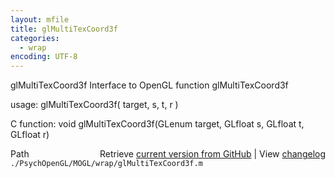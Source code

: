 ```yaml
---
layout: mfile
title: glMultiTexCoord3f
categories:
  - wrap
encoding: UTF-8
---
```


glMultiTexCoord3f  Interface to OpenGL function glMultiTexCoord3f

usage:  glMultiTexCoord3f\( target, s, t, r \)

C function:  void glMultiTexCoord3f\(GLenum target, GLfloat s, GLfloat t, GLfloat r\)


<div class="code_header" style="text-align:right;">
  <span style="float:left;">Path&nbsp;&nbsp;</span> <span class="counter">Retrieve <a href=
  "https://raw.github.com/Psychtoolbox-3/Psychtoolbox-3/beta/./PsychOpenGL/MOGL/wrap/glMultiTexCoord3f.m">current version from GitHub</a> | View <a href=
  "https://github.com/Psychtoolbox-3/Psychtoolbox-3/commits/beta/./PsychOpenGL/MOGL/wrap/glMultiTexCoord3f.m">changelog</a></span>
</div>
<div class="code">
  <code>./PsychOpenGL/MOGL/wrap/glMultiTexCoord3f.m</code>
</div>
